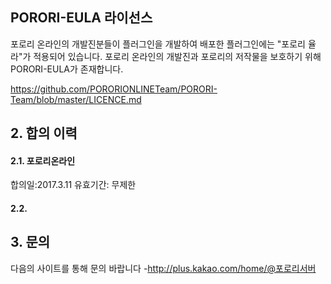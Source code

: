 ## PORORI-EULA 라이선스
포로리 온라인의 개발진분들이 플러그인을 개발하여 배포한 플러그인에는 "포로리 율라"가 적용되어 있습니다.
포로리 온라인의 개발진과 포로리의 저작물을 보호하기 위해 PORORI-EULA가 존재합니다.

https://github.com/PORORIONLINETeam/PORORI-Team/blob/master/LICENCE.md

 
## 2. 합의 이력
#### 2.1. 포로리온라인
합의일:2017.3.11
유효기간: 무제한
#### 2.2. 

## 3. 문의
다음의 사이트를 통해 문의 바랍니다
-http://plus.kakao.com/home/@포로리서버

